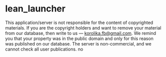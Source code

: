 # lean_launcher
This application/server is not responsible for the content of copyrighted materials. If you are the copyright holders and want to remove your material from our database, then write to us — korolika.fb@gmail.com. We remind you that your property was in the public domain and only for this reason was published on our database. The server is non-commercial, and we cannot check all user publications.
no
